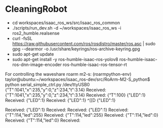 # CleaningRobot


- cd workspaces/isaac_ros_ws/src/isaac_ros_common
- ./scripts/run_dev.sh -d ~/workspaces/isaac_ros_ws -i ros2_humble.realsense
- curl -fsSL https://raw.githubusercontent.com/ros/rosdistro/master/ros.asc | sudo gpg --dearmor -o /usr/share/keyrings/ros-archive-keyring.gpg
- sudo apt-get update
- sudo apt-get install -y ros-humble-isaac-ros-yolov8 ros-humble-isaac-ros-dnn-image-encoder ros-humble-isaac-ros-tensor-rt


For controlling the waveshare roarm m2-s:
(roarmpython-env) taylor@ubuntu:~/workspaces/isaac_ros-dev/src/RoArm-M2-S_python$ python serial_simple_ctrl.py /dev/ttyUSB0
{"T":1041,"x":235,"y":0,"z":234,"t":3.14}
Received: {"T":1041,"x":235,"y":0,"z":234,"t":3.14}
Received: 
{“T”:100}
{"LED":1}
Received: {"LED":1}
Received: 
{"LED":1}
^[[D
{"LED":1}

Received: {"LED":1}
Received: 
Received: {"LED":1}
Received: 
{"T":114,"led":255}
Received: {"T":114,"led":255}
Received: 
{"T":114,"led":0}      
Received: {"T":114,"led":0}
Received: 
